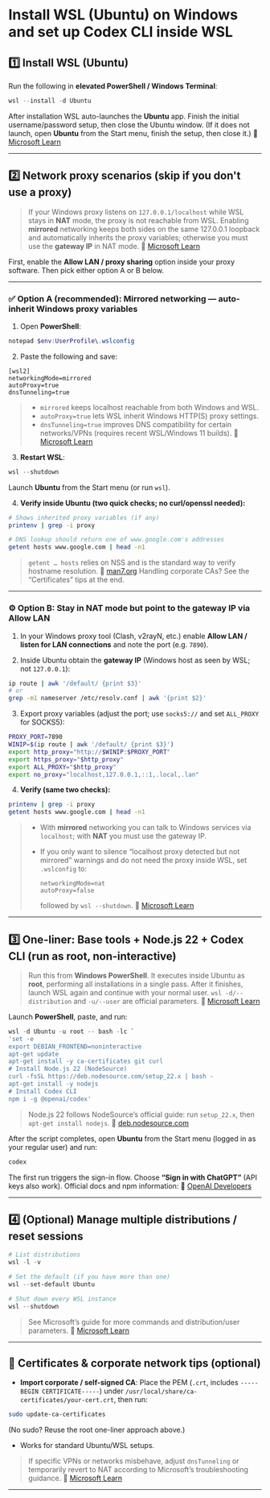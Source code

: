 ﻿# Install WSL (Ubuntu) on Windows and set up Codex CLI inside WSL

## 1️⃣ Install WSL (Ubuntu)

Run the following in **elevated PowerShell / Windows Terminal**:

```powershell
wsl --install -d Ubuntu
```

After installation WSL auto-launches the **Ubuntu** app. Finish the initial username/password setup, then close the Ubuntu window. (If it does not launch, open **Ubuntu** from the Start menu, finish the setup, then close it.)
📖 [Microsoft Learn][1]

---

## 2️⃣ Network proxy scenarios (skip if you don't use a proxy)

> If your Windows proxy listens on `127.0.0.1/localhost` while WSL stays in **NAT** mode, the proxy is not reachable from WSL. Enabling **mirrored** networking keeps both sides on the same 127.0.0.1 loopback and automatically inherits the proxy variables; otherwise you must use the **gateway IP** in NAT mode.
> 📖 [Microsoft Learn][2]

First, enable the **Allow LAN / proxy sharing** option inside your proxy software. Then pick either option A or B below.

---

### ✅ Option A (recommended): Mirrored networking — auto-inherit Windows proxy variables

1. Open **PowerShell**:

```powershell
notepad $env:UserProfile\.wslconfig
```

2. Paste the following and save:

```
[wsl2]
networkingMode=mirrored
autoProxy=true
dnsTunneling=true
```

> * `mirrored` keeps localhost reachable from both Windows and WSL.
> * `autoProxy=true` lets WSL inherit Windows HTTP(S) proxy settings.
> * `dnsTunneling=true` improves DNS compatibility for certain networks/VPNs (requires recent WSL/Windows 11 builds). 📖 [Microsoft Learn][2]

3. **Restart WSL**:

```powershell
wsl --shutdown
```

Launch **Ubuntu** from the Start menu (or run `wsl`).

4. **Verify inside Ubuntu (two quick checks; no curl/openssl needed):**

```bash
# Shows inherited proxy variables (if any)
printenv | grep -i proxy

# DNS lookup should return one of www.google.com's addresses
getent hosts www.google.com | head -n1
```

> `getent … hosts` relies on NSS and is the standard way to verify hostname resolution.
> 📖 [man7.org][3]
> Handling corporate CAs? See the “Certificates” tips at the end.

---

### ⚙️ Option B: Stay in NAT mode but point to the gateway IP via Allow LAN

1. In your Windows proxy tool (Clash, v2rayN, etc.) enable **Allow LAN / listen for LAN connections** and note the port (e.g. `7890`).

2. Inside Ubuntu obtain the **gateway IP** (Windows host as seen by WSL; not `127.0.0.1`):

```bash
ip route | awk '/default/ {print $3}'
# or
grep -m1 nameserver /etc/resolv.conf | awk '{print $2}'
```

3. Export proxy variables (adjust the port; use `socks5://` and set `ALL_PROXY` for SOCKS5):

```bash
PROXY_PORT=7890
WINIP=$(ip route | awk '/default/ {print $3}')
export http_proxy="http://$WINIP:$PROXY_PORT"
export https_proxy="$http_proxy"
export ALL_PROXY="$http_proxy"
export no_proxy="localhost,127.0.0.1,::1,.local,.lan"
```

4. **Verify (same two checks):**

```bash
printenv | grep -i proxy
getent hosts www.google.com | head -n1
```

> * With **mirrored** networking you can talk to Windows services via `localhost`; with **NAT** you must use the gateway IP.
> * If you only want to silence “localhost proxy detected but not mirrored” warnings and do not need the proxy inside WSL, set `.wslconfig` to:
>
>   ```
>   networkingMode=nat
>   autoProxy=false
>   ```
>
>   followed by `wsl --shutdown`. 📖 [Microsoft Learn][2]

---

## 3️⃣ One-liner: Base tools + Node.js 22 + Codex CLI (run as root, non-interactive)

> Run this from **Windows PowerShell**. It executes inside Ubuntu as **root**, performing all installations in a single pass. After it finishes, launch WSL again and continue with your normal user. `wsl -d/--distribution` and `-u/--user` are official parameters.
> 📖 [Microsoft Learn][4]

Launch **PowerShell**, paste, and run:

```powershell
wsl -d Ubuntu -u root -- bash -lc `
'set -e
export DEBIAN_FRONTEND=noninteractive
apt-get update
apt-get install -y ca-certificates git curl
# Install Node.js 22 (NodeSource)
curl -fsSL https://deb.nodesource.com/setup_22.x | bash -
apt-get install -y nodejs
# Install Codex CLI
npm i -g @openai/codex'
```

> Node.js 22 follows NodeSource’s official guide: run `setup_22.x`, then `apt-get install nodejs`.
> 📖 [deb.nodesource.com][5]

After the script completes, open **Ubuntu** from the Start menu (logged in as your regular user) and run:

```bash
codex
```

The first run triggers the sign-in flow. Choose **“Sign in with ChatGPT”** (API keys also work). Official docs and npm information:
📖 [OpenAI Developers][6]

---

## 4️⃣ (Optional) Manage multiple distributions / reset sessions

```powershell
# List distributions
wsl -l -v

# Set the default (if you have more than one)
wsl --set-default Ubuntu

# Shut down every WSL instance
wsl --shutdown
```

> See Microsoft’s guide for more commands and distribution/user parameters.
> 📖 [Microsoft Learn][4]

---

## 🧩 Certificates & corporate network tips (optional)

* **Import corporate / self-signed CA**: Place the PEM (`.crt`, includes `-----BEGIN CERTIFICATE-----`) under `/usr/local/share/ca-certificates/your-cert.crt`, then run:

```bash
sudo update-ca-certificates
```

(No sudo? Reuse the root one-liner approach above.)

* Works for standard Ubuntu/WSL setups.

> If specific VPNs or networks misbehave, adjust `dnsTunneling` or temporarily revert to NAT according to Microsoft’s troubleshooting guidance.
> 📖 [Microsoft Learn][7]

---

[1]: https://learn.microsoft.com/en-us/windows/wsl/install?utm_source=chatgpt.com "How to install Linux on Windows with WSL"
[2]: https://learn.microsoft.com/en-us/windows/wsl/networking?utm_source=chatgpt.com "Accessing network applications with WSL"
[3]: https://man7.org/linux/man-pages/man1/getent.1.html?utm_source=chatgpt.com "getent(1) - Linux manual page"
[4]: https://learn.microsoft.com/en-us/windows/wsl/basic-commands?utm_source=chatgpt.com "Basic commands for WSL"
[5]: https://deb.nodesource.com/?utm_source=chatgpt.com "Nodesource Node.js DEB"
[6]: https://developers.openai.com/codex/cli/?utm_source=chatgpt.com "Codex CLI"
[7]: https://learn.microsoft.com/en-us/windows/wsl/troubleshooting?utm_source=chatgpt.com "Troubleshooting Windows Subsystem for Linux"
